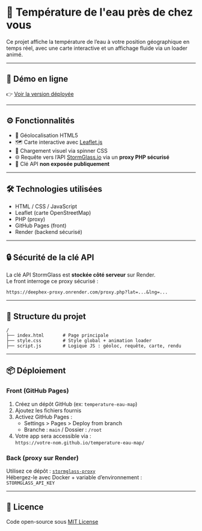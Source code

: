 # 🌊 Température de l'eau près de chez vous

Ce projet affiche la température de l’eau à votre position géographique en temps réel, avec une carte interactive et un affichage fluide via un loader animé.

---

## 🚀 Démo en ligne

👉 [Voir la version déployée](https://deephex.github.io/temperature-eau/)

---

## ⚙️ Fonctionnalités

- 📍 Géolocalisation HTML5
- 🗺️ Carte interactive avec [Leaflet.js](https://leafletjs.com)
- 🔄 Chargement visuel via spinner CSS
- 🌐 Requête vers l’API [StormGlass.io](https://stormglass.io) via un **proxy PHP sécurisé**
- 🔐 Clé API **non exposée publiquement**

---

## 🛠️ Technologies utilisées

- HTML / CSS / JavaScript
- Leaflet (carte OpenStreetMap)
- PHP (proxy)
- GitHub Pages (front)
- Render (backend sécurisé)

---

## 🔒 Sécurité de la clé API

La clé API StormGlass est **stockée côté serveur** sur Render.  
Le front interroge ce proxy sécurisé :

```
https://deephex-proxy.onrender.com/proxy.php?lat=...&lng=...
```

---

## 📁 Structure du projet

```
/
├── index.html       # Page principale
├── style.css        # Style global + animation loader
├── script.js        # Logique JS : géoloc, requête, carte, rendu
```

---

## 📦 Déploiement

### Front (GitHub Pages)

1. Créez un dépôt GitHub (ex: `temperature-eau-map`)
2. Ajoutez les fichiers fournis
3. Activez GitHub Pages :
   - Settings > Pages > Deploy from branch
   - Branche : `main` / Dossier : `/root`
4. Votre app sera accessible via :  
   `https://votre-nom.github.io/temperature-eau-map/`

### Back (proxy sur Render)

Utilisez ce dépôt : [`stormglass-proxy`](https://github.com/deephex/stormglass-proxy)  
Hébergez-le avec Docker + variable d’environnement :  
`STORMGLASS_API_KEY`

---

## 📜 Licence

Code open-source sous [MIT License](LICENSE)